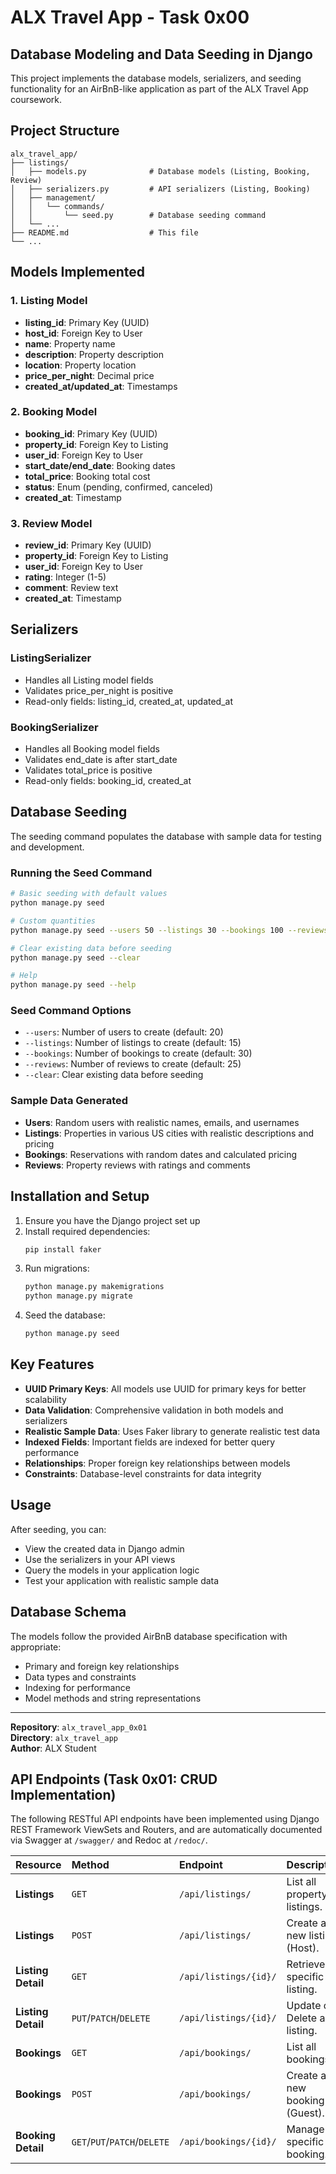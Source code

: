 # ALX Travel App - Task 0x00

## Database Modeling and Data Seeding in Django

This project implements the database models, serializers, and seeding functionality for an AirBnB-like application as part of the ALX Travel App coursework.

## Project Structure

```
alx_travel_app/
├── listings/
│   ├── models.py              # Database models (Listing, Booking, Review)
│   ├── serializers.py         # API serializers (Listing, Booking)
│   ├── management/
│   │   └── commands/
│   │       └── seed.py        # Database seeding command
│   └── ...
├── README.md                  # This file
└── ...
```

## Models Implemented

### 1. Listing Model
- **listing_id**: Primary Key (UUID)
- **host_id**: Foreign Key to User
- **name**: Property name
- **description**: Property description
- **location**: Property location
- **price_per_night**: Decimal price
- **created_at/updated_at**: Timestamps

### 2. Booking Model
- **booking_id**: Primary Key (UUID)
- **property_id**: Foreign Key to Listing
- **user_id**: Foreign Key to User
- **start_date/end_date**: Booking dates
- **total_price**: Booking total cost
- **status**: Enum (pending, confirmed, canceled)
- **created_at**: Timestamp

### 3. Review Model
- **review_id**: Primary Key (UUID)
- **property_id**: Foreign Key to Listing
- **user_id**: Foreign Key to User
- **rating**: Integer (1-5)
- **comment**: Review text
- **created_at**: Timestamp

## Serializers

### ListingSerializer
- Handles all Listing model fields
- Validates price_per_night is positive
- Read-only fields: listing_id, created_at, updated_at

### BookingSerializer
- Handles all Booking model fields
- Validates end_date is after start_date
- Validates total_price is positive
- Read-only fields: booking_id, created_at

## Database Seeding

The seeding command populates the database with sample data for testing and development.

### Running the Seed Command

```bash
# Basic seeding with default values
python manage.py seed

# Custom quantities
python manage.py seed --users 50 --listings 30 --bookings 100 --reviews 80

# Clear existing data before seeding
python manage.py seed --clear

# Help
python manage.py seed --help
```

### Seed Command Options

- `--users`: Number of users to create (default: 20)
- `--listings`: Number of listings to create (default: 15)
- `--bookings`: Number of bookings to create (default: 30)
- `--reviews`: Number of reviews to create (default: 25)
- `--clear`: Clear existing data before seeding

### Sample Data Generated

- **Users**: Random users with realistic names, emails, and usernames
- **Listings**: Properties in various US cities with realistic descriptions and pricing
- **Bookings**: Reservations with random dates and calculated pricing
- **Reviews**: Property reviews with ratings and comments

## Installation and Setup

1. Ensure you have the Django project set up
2. Install required dependencies:
   ```bash
   pip install faker
   ```
3. Run migrations:
   ```bash
   python manage.py makemigrations
   python manage.py migrate
   ```
4. Seed the database:
   ```bash
   python manage.py seed
   ```

## Key Features

- **UUID Primary Keys**: All models use UUID for primary keys for better scalability
- **Data Validation**: Comprehensive validation in both models and serializers
- **Realistic Sample Data**: Uses Faker library to generate realistic test data
- **Indexed Fields**: Important fields are indexed for better query performance
- **Relationships**: Proper foreign key relationships between models
- **Constraints**: Database-level constraints for data integrity

## Usage

After seeding, you can:
- View the created data in Django admin
- Use the serializers in your API views
- Query the models in your application logic
- Test your application with realistic sample data

## Database Schema

The models follow the provided AirBnB database specification with appropriate:
- Primary and foreign key relationships
- Data types and constraints
- Indexing for performance
- Model methods and string representations

---

**Repository**: `alx_travel_app_0x01`  
**Directory**: `alx_travel_app`  
**Author**: ALX Student


## API Endpoints (Task 0x01: CRUD Implementation)

The following RESTful API endpoints have been implemented using Django REST Framework ViewSets and Routers, and are automatically documented via Swagger at `/swagger/` and Redoc at `/redoc/`.

| Resource | Method | Endpoint | Description | Authentication |
| :--- | :--- | :--- | :--- | :--- |
| **Listings** | `GET` | `/api/listings/` | List all property listings. | None (AllowAny) |
| **Listings** | `POST` | `/api/listings/` | Create a new listing (Host). | Required (IsAuthenticated) |
| **Listing Detail**| `GET` | `/api/listings/{id}/` | Retrieve a specific listing. | None (AllowAny) |
| **Listing Detail**| `PUT`/`PATCH`/`DELETE`| `/api/listings/{id}/` | Update or Delete a listing. | Required (IsAuthenticated) |
| **Bookings** | `GET` | `/api/bookings/` | List all bookings. | Required (IsAuthenticated) |
| **Bookings** | `POST` | `/api/bookings/` | Create a new booking (Guest). | Required (IsAuthenticated) |
| **Booking Detail**| `GET`/`PUT`/`PATCH`/`DELETE`| `/api/bookings/{id}/` | Manage a specific booking. | Required (IsAuthenticated) |